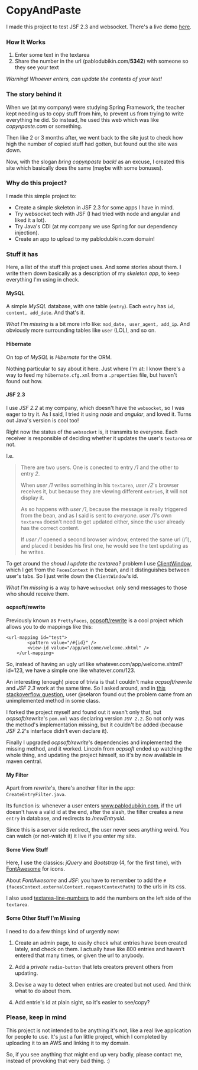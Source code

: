 # CopyAndPaste

I made this project to test JSF 2.3 and websocket. There's a live demo [here](http://www.pablodubikin.com).


### How It Works

1. Enter some text in the textarea
2. Share the number in the url (pablodubikin.com/**5342**) with someone so they see your text

*Warning! Whoever enters, can update the contents of your text!*


### The story behind it

When we (at my company) were studying Spring Framework, the teacher kept needing us to copy stuff from him, to prevent us from trying to write everything he did. So instead, he used this web which was like _copynpaste.com_ or something.

Then like 2 or 3 months after, we went back to the site just to check how high the number of copied stuff had gotten, but found out the site was down.

Now, with the slogan *bring copynpaste back!* as an excuse, I created this site which basically does the same (maybe with some bonuses). 


### Why do this project?

I made this simple project to:

  - Create a simple skeleton in JSF 2.3 for some apps I have in mind.
  - Try websocket tech with JSF (I had tried with node and angular and liked it a lot).
  - Try Java's CDI (at my company we use Spring for our dependency injection).
  - Create an app to upload to my pablodubikin.com domain!


### Stuff it has

Here, a list of the stuff this project uses. And some stories about them. I write them down basically as a description of my *skeleton app*, to keep everything I'm using in check. 

#### MySQL

A simple *MySQL* database, with one table (`entry`). Each `entry` has `id, content, add_date`. And that's it.

*What I'm missing* is a bit more info like: `mod_date, user_agent, add_ip`. And obviously more surrounding tables like `user` (LOL), and so on.

#### Hibernate

On top of *MySQL* is *Hibernate* for the ORM. 

Nothing particular to say about it here. Just where I'm at: I know there's a way to feed my `hibernate.cfg.xml` from a `.properties` file, but haven't found out how. 

#### JSF 2.3

I use *JSF 2.2* at my company, which doesn't have the `websocket`, so I was eager to try it. As I said, I tried it using *node* and *angular*, and loved it. Turns out Java's version is cool too!

Right now the status of the  `websocket` is, it transmits to everyone. Each receiver is responsible of deciding whether it updates the user's `textarea` or not. 

I.e. 
>
> There are two users. One is conected to entry */1* and the other to entry *2*.
>
> When *user /1* writes something in his `textarea`, *user /2*'s browser receives it, but because they are viewing different `entrie`s, it will not display it. 
>
> As so happens with *user /1*, because the message is really triggered from the bean, and as I said is sent to *everyone*. *user /1*'s own `textarea` doesn't need to get updated either, since the user already has the correct content.
>
> If *user /1* opened a second browser window, entered the same url (/1), and placed it besides his first one, he would see the text updating as he writes.
>

To get around the *shoud I update the textarea?* problem I use [ClientWindow](https://docs.oracle.com/javaee/7/api/javax/faces/lifecycle/ClientWindow.html), which I get from the `FacesContext` in the bean, and it distinguishes between user's tabs. So I just write down the `ClientWindow`'s id. 

*What I'm missing* is a way to have `websocket` only send messages to those who should receive them.


#### ocpsoft/rewrite

Previously known as `PrettyFaces`, [ocpsoft/rewrite](https://github.com/ocpsoft/rewrite) is a cool project which allows you to do mappings like this:

```
<url-mapping id="test">
		<pattern value="/#{id}" />
		<view-id value="/app/welcome/welcome.xhtml" />
	</url-mapping>
```

So, instead of having an ugly url like whatever.com/app/welcome.xhtml?id=123, we have a simple one like whatever.com/123.

An interesting (enough) piece of trivia is that I couldn't make *ocpsoft/rewrite* and *JSF 2.3* work at the same time. So I asked around, and in [this stackoverflow question](https://stackoverflow.com/q/58721840/3386085), user @selaron found out the problem came from an unimplemented method in some class.

I forked the project myself and found out it wasn't only that, but *ocpsoft/rewrite*'s `pom.xml` was declaring version `JSV 2.2`. So not only was the method's implementation missing, but it couldn't be added (because *JSF 2.2*'s interface didn't even declare it).

Finally I upgraded *ocpsoft/rewrite*'s dependencies and implemented the missing method, and it worked. Lincoln from *ocpsoft* ended up watching the whole thing, and updating the project himself, so it's by now available in maven central.


#### My Filter

Apart from *rewrite*'s, there's another filter in the app: `CreateEntryFilter.java`.

Its function is: whenever a user enters www.pablodubikin.com, if the url doesn't have a valid id at the end, after the slash, the filter creates a new `entry` in database, and redirects to */newEntrysId*.

Since this is a server side redirect, the user never sees anything weird. You can watch (or not-watch it) it live if you enter my site.


#### Some View Stuff

Here, I use the classics: *jQuery* and *Bootstrap* (4, for the first time), with [FontAwesome](https://fontawesome.com/) for icons. 

About *FontAwesome* and *JSF*: you have to remember to add the `#{facesContext.externalContext.requestContextPath}` to the urls in its css.

I also used [textarea-line-numbers](https://github.com/MatheusAvellar/textarea-line-numbers) to add the numbers on the left side of the `textarea`.

#### Some Other Stuff I'm Missing

I need to do a few things kind of urgently now:

 1. Create an admin page, to easily check what entries have been created lately, and check on them. I actually have like 800 entries and haven't entered that many times, or given the url to anybody.

 2. Add a *private* `radio-button` that lets creators prevent others from updating.
 
 3. Devise a way to detect when entries are created but not used. And think what to do about them.
 
 4. Add entrie's id at plain sight, so it's easier to see/copy? 


### Please, keep in mind

This project is not intended to be anything it's not, like a real live application for people to use. It's just a fun little project, which I completed by uploading it to an AWS and linking it to my domain.

So, if you see anything that might end up very badly, please contact me, instead of provoking that very bad thing. :)
